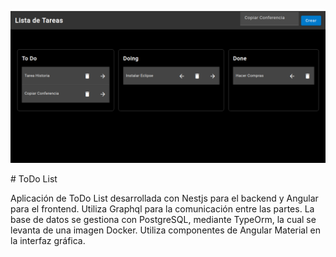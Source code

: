 <p align="center">
  <img src="./1.png"   /></a>
</p>
# ToDo List

Aplicación de ToDo List desarrollada con Nestjs para el backend y Angular para el frontend. Utiliza Graphql para la comunicación entre las partes. La base de datos se gestiona con PostgreSQL, mediante TypeOrm, la cual se levanta de una imagen Docker. Utiliza componentes de Angular Material en la interfaz gráfica.